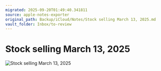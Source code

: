 ```yaml
---
migrated: 2025-09-20T01:49:40.341811
source: apple-notes-exporter
original_path: Backup/iCloud/Notes/Stock selling March 13, 2025.md
vault_folder: Inbox/to-review
---
```

# Stock selling March 13, 2025
![Stock selling March 13, 2025](images/Stock%20selling%20March%2013,%202025.jpeg)

